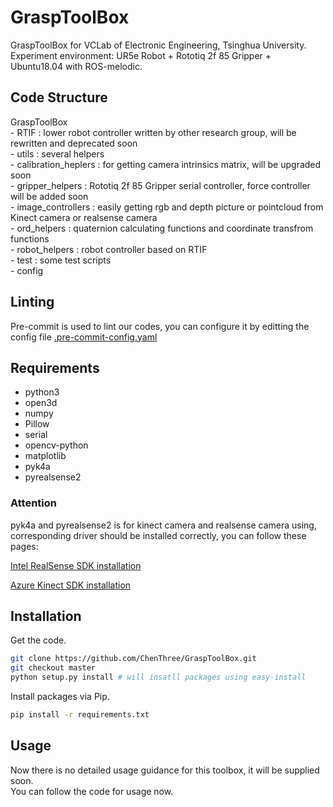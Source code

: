# GraspToolBox

GraspToolBox for VCLab of Electronic Engineering, Tsinghua University.  
Experiment environment: UR5e Robot + Rototiq 2f 85 Gripper + Ubuntu18.04 with ROS-melodic.  

## Code Structure

GraspToolBox  
    - RTIF : lower robot controller written by other research group, will be rewritten and deprecated soon  
    - utils : several helpers  
        - calibration_heplers : for getting camera intrinsics matrix, will be upgraded soon  
        - gripper_helpers : Rototiq 2f 85 Gripper serial controller, force controller will be added soon  
        - image_controllers : easily getting rgb and depth picture or pointcloud from Kinect camera or realsense camera  
        - ord_helpers : quaternion calculating functions and coordinate transfrom functions  
        - robot_helpers : robot controller based on RTIF  
    - test : some test scripts  
    - config  

## Linting

Pre-commit is used to lint our codes, you can configure it by editting the config file [.pre-commit-config.yaml](.pre-commit-config.yaml)


## Requirements

- python3
- open3d
- numpy
- Pillow
- serial
- opencv-python
- matplotlib
- pyk4a
- pyrealsense2

### Attention

pyk4a and pyrealsense2 is for kinect camera and realsense camera using, corresponding driver should be installed correctly, you can follow these pages:

[Intel RealSense SDK installation](https://github.com/IntelRealSense/librealsense/blob/master/doc/distribution_linux.md)

[Azure Kinect SDK installation](https://github.com/microsoft/Azure-Kinect-Sensor-SDK/blob/develop/docs/usage.md)


## Installation

Get the code.

```bash
git clone https://github.com/ChenThree/GraspToolBox.git
git checkout master
python setup.py install # will insatll packages using easy-install
```

Install packages via Pip.

```bash
pip install -r requirements.txt
```

## Usage

Now there is no detailed usage guidance for this toolbox, it will be supplied soon.  
You can follow the code for usage now.
